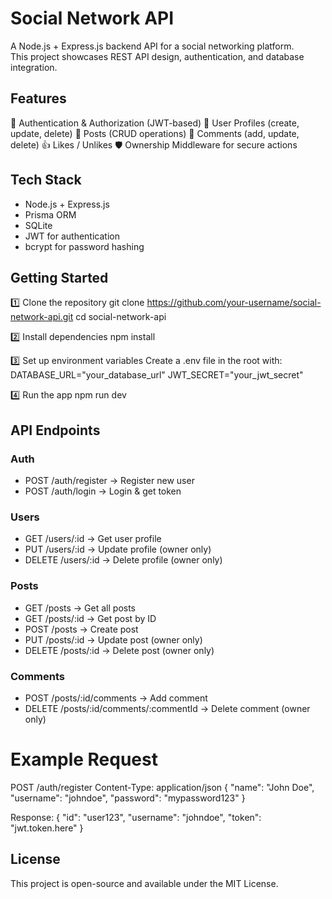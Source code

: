 # Social Network API

A Node.js + Express.js backend API for a social networking platform.<br>
This project showcases REST API design, authentication, and database integration.

## Features

🔐 Authentication & Authorization (JWT-based)
👤 User Profiles (create, update, delete)
📝 Posts (CRUD operations)
💬 Comments (add, update, delete)
👍 Likes / Unlikes
🛡️ Ownership Middleware for secure actions

## Tech Stack

 * Node.js + Express.js
 * Prisma ORM
 * SQLite
 * JWT for authentication
 * bcrypt for password hashing

## Getting Started

1️⃣ Clone the repository
git clone https://github.com/your-username/social-network-api.git
cd social-network-api

2️⃣ Install dependencies
npm install

3️⃣ Set up environment variables
Create a .env file in the root with:
DATABASE_URL="your_database_url"
JWT_SECRET="your_jwt_secret"

4️⃣ Run the app
npm run dev

## API Endpoints

### Auth
 * POST /auth/register → Register new user
 * POST /auth/login → Login & get token

### Users
 * GET /users/:id → Get user profile
 * PUT /users/:id → Update profile (owner only)
 * DELETE /users/:id → Delete profile (owner only)

### Posts
 * GET /posts → Get all posts
 * GET /posts/:id → Get post by ID
 * POST /posts → Create post
 * PUT /posts/:id → Update post (owner only)
 * DELETE /posts/:id → Delete post (owner only)

### Comments
 * POST /posts/:id/comments → Add comment
 * DELETE /posts/:id/comments/:commentId → Delete comment (owner only)

# Example Request

POST /auth/register
Content-Type: application/json
{
  "name": "John Doe",
  "username": "johndoe",
  "password": "mypassword123"
}

Response:
{
  "id": "user123",
  "username": "johndoe",
  "token": "jwt.token.here"
}

## License
This project is open-source and available under the MIT License.
